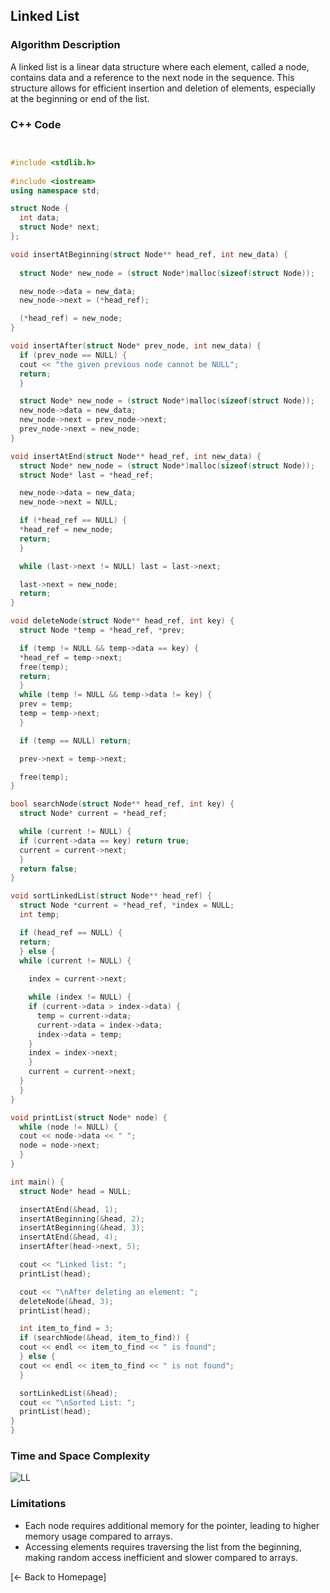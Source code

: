## Linked List

### Algorithm Description
A linked list is a linear data structure where each element, called a node, contains data and a reference to the next node in the sequence. This structure allows for efficient insertion and deletion of elements, especially at the beginning or end of the list.

### C++ Code

```cpp


#include <stdlib.h>
 
#include <iostream>
using namespace std;

struct Node {
  int data;
  struct Node* next;
};

void insertAtBeginning(struct Node** head_ref, int new_data) {
 
  struct Node* new_node = (struct Node*)malloc(sizeof(struct Node));

  new_node->data = new_data;
  new_node->next = (*head_ref);

  (*head_ref) = new_node;
}

void insertAfter(struct Node* prev_node, int new_data) {
  if (prev_node == NULL) {
  cout << "the given previous node cannot be NULL";
  return;
  }

  struct Node* new_node = (struct Node*)malloc(sizeof(struct Node));
  new_node->data = new_data;
  new_node->next = prev_node->next;
  prev_node->next = new_node;
}

void insertAtEnd(struct Node** head_ref, int new_data) {
  struct Node* new_node = (struct Node*)malloc(sizeof(struct Node));
  struct Node* last = *head_ref; 

  new_node->data = new_data;
  new_node->next = NULL;

  if (*head_ref == NULL) {
  *head_ref = new_node;
  return;
  }

  while (last->next != NULL) last = last->next;

  last->next = new_node;
  return;
}

void deleteNode(struct Node** head_ref, int key) {
  struct Node *temp = *head_ref, *prev;

  if (temp != NULL && temp->data == key) {
  *head_ref = temp->next;
  free(temp);
  return;
  }
  while (temp != NULL && temp->data != key) {
  prev = temp;
  temp = temp->next;
  }

  if (temp == NULL) return;

  prev->next = temp->next;

  free(temp);
}

bool searchNode(struct Node** head_ref, int key) {
  struct Node* current = *head_ref;

  while (current != NULL) {
  if (current->data == key) return true;
  current = current->next;
  }
  return false;
}

void sortLinkedList(struct Node** head_ref) {
  struct Node *current = *head_ref, *index = NULL;
  int temp;

  if (head_ref == NULL) {
  return;
  } else {
  while (current != NULL) {
    
    index = current->next;

    while (index != NULL) {
    if (current->data > index->data) {
      temp = current->data;
      current->data = index->data;
      index->data = temp;
    }
    index = index->next;
    }
    current = current->next;
  }
  }
}

void printList(struct Node* node) {
  while (node != NULL) {
  cout << node->data << " ";
  node = node->next;
  }
}

int main() {
  struct Node* head = NULL;

  insertAtEnd(&head, 1);
  insertAtBeginning(&head, 2);
  insertAtBeginning(&head, 3);
  insertAtEnd(&head, 4);
  insertAfter(head->next, 5);

  cout << "Linked list: ";
  printList(head);

  cout << "\nAfter deleting an element: ";
  deleteNode(&head, 3);
  printList(head);

  int item_to_find = 3;
  if (searchNode(&head, item_to_find)) {
  cout << endl << item_to_find << " is found";
  } else {
  cout << endl << item_to_find << " is not found";
  }

  sortLinkedList(&head);
  cout << "\nSorted List: ";
  printList(head);
}
}
```

### Time and Space Complexity
![LL](https://github.com/DEBANSHU007/FoodDelivery.github.io/assets/67229736/550301a4-d7d4-49f7-847e-b91c805ec723)



### Limitations
* Each node requires additional memory for the pointer, leading to higher memory usage compared to arrays.
* Accessing elements requires traversing the list from the beginning, making random access inefficient and slower compared to arrays.


[← Back to Homepage]
